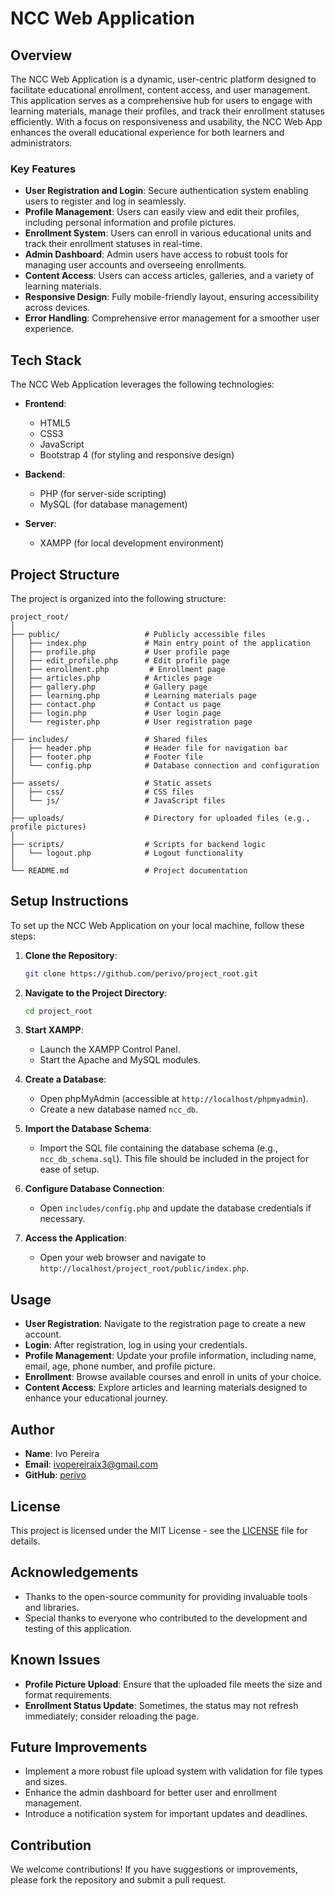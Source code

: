# NCC Web Application

## Overview

The NCC Web Application is a dynamic, user-centric platform designed to facilitate educational enrollment, content access, and user management. This application serves as a comprehensive hub for users to engage with learning materials, manage their profiles, and track their enrollment statuses efficiently. With a focus on responsiveness and usability, the NCC Web App enhances the overall educational experience for both learners and administrators.

### Key Features

- **User Registration and Login**: Secure authentication system enabling users to register and log in seamlessly.
- **Profile Management**: Users can easily view and edit their profiles, including personal information and profile pictures.
- **Enrollment System**: Users can enroll in various educational units and track their enrollment statuses in real-time.
- **Admin Dashboard**: Admin users have access to robust tools for managing user accounts and overseeing enrollments.
- **Content Access**: Users can access articles, galleries, and a variety of learning materials.
- **Responsive Design**: Fully mobile-friendly layout, ensuring accessibility across devices.
- **Error Handling**: Comprehensive error management for a smoother user experience.

## Tech Stack

The NCC Web Application leverages the following technologies:

- **Frontend**: 
  - HTML5
  - CSS3
  - JavaScript
  - Bootstrap 4 (for styling and responsive design)

- **Backend**:
  - PHP (for server-side scripting)
  - MySQL (for database management)

- **Server**:
  - XAMPP (for local development environment)

## Project Structure

The project is organized into the following structure:

```
project_root/
│
├── public/                   # Publicly accessible files
│   ├── index.php             # Main entry point of the application
│   ├── profile.php           # User profile page
│   ├── edit_profile.php      # Edit profile page
│   ├── enrollment.php         # Enrollment page
│   ├── articles.php          # Articles page
│   ├── gallery.php           # Gallery page
│   ├── learning.php          # Learning materials page
│   ├── contact.php           # Contact us page
│   ├── login.php             # User login page
│   └── register.php          # User registration page
│
├── includes/                 # Shared files
│   ├── header.php            # Header file for navigation bar
│   ├── footer.php            # Footer file
│   └── config.php            # Database connection and configuration
│
├── assets/                   # Static assets
│   ├── css/                  # CSS files
│   └── js/                   # JavaScript files
│
├── uploads/                  # Directory for uploaded files (e.g., profile pictures)
│
├── scripts/                  # Scripts for backend logic
│   └── logout.php            # Logout functionality
│
└── README.md                 # Project documentation
```

## Setup Instructions

To set up the NCC Web Application on your local machine, follow these steps:

1. **Clone the Repository**:
   ```bash
   git clone https://github.com/perivo/project_root.git
   ```

2. **Navigate to the Project Directory**:
   ```bash
   cd project_root
   ```

3. **Start XAMPP**:
   - Launch the XAMPP Control Panel.
   - Start the Apache and MySQL modules.

4. **Create a Database**:
   - Open phpMyAdmin (accessible at `http://localhost/phpmyadmin`).
   - Create a new database named `ncc_db`.

5. **Import the Database Schema**:
   - Import the SQL file containing the database schema (e.g., `ncc_db_schema.sql`). This file should be included in the project for ease of setup.

6. **Configure Database Connection**:
   - Open `includes/config.php` and update the database credentials if necessary.

7. **Access the Application**:
   - Open your web browser and navigate to `http://localhost/project_root/public/index.php`.

## Usage

- **User Registration**: Navigate to the registration page to create a new account.
- **Login**: After registration, log in using your credentials.
- **Profile Management**: Update your profile information, including name, email, age, phone number, and profile picture.
- **Enrollment**: Browse available courses and enroll in units of your choice.
- **Content Access**: Explore articles and learning materials designed to enhance your educational journey.

## Author

- **Name**: Ivo Pereira
- **Email**: [ivopereiraix3@gmail.com](mailto:ivopereiraix3@gmail.com)
- **GitHub**: [perivo](https://github.com/perivo)

## License

This project is licensed under the MIT License - see the [LICENSE](LICENSE) file for details.

## Acknowledgements

- Thanks to the open-source community for providing invaluable tools and libraries.
- Special thanks to everyone who contributed to the development and testing of this application.

## Known Issues

- **Profile Picture Upload**: Ensure that the uploaded file meets the size and format requirements.
- **Enrollment Status Update**: Sometimes, the status may not refresh immediately; consider reloading the page.

## Future Improvements

- Implement a more robust file upload system with validation for file types and sizes.
- Enhance the admin dashboard for better user and enrollment management.
- Introduce a notification system for important updates and deadlines.

## Contribution

We welcome contributions! If you have suggestions or improvements, please fork the repository and submit a pull request.

